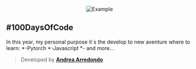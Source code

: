 <p align="center">
    <img src="https://github.com/Andrea-Monserrat/100daysofcode/master/icon.png?raw=true" alt="Example"/>
</p>

## **#100DaysOfCode**
In this year, my personal purpose it´s the develop to new aventure where to learn:
*-Pytorch
*-Javascript
*- and more...


> Developed by **[Andrea Arredondo](https://twitter.com/AndreMonserratt)** 
